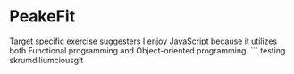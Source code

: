 # PeakeFit
Target specific  exercise suggesters
  I enjoy JavaScript because it utilizes both Functional programming and Object-oriented programming.
    ```
 testing skrumdiliumciousgit